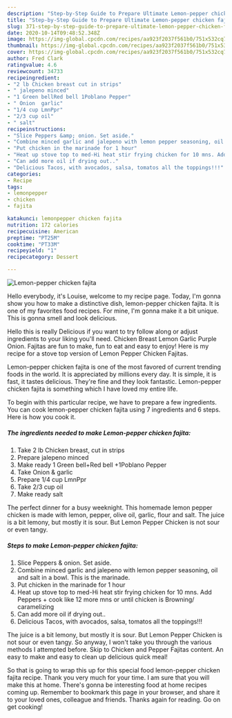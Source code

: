 ```yaml
---
description: "Step-by-Step Guide to Prepare Ultimate Lemon-pepper chicken fajita"
title: "Step-by-Step Guide to Prepare Ultimate Lemon-pepper chicken fajita"
slug: 371-step-by-step-guide-to-prepare-ultimate-lemon-pepper-chicken-fajita
date: 2020-10-14T09:48:52.348Z
image: https://img-global.cpcdn.com/recipes/aa923f2037f561b0/751x532cq70/lemon-pepper-chicken-fajita-recipe-main-photo.jpg
thumbnail: https://img-global.cpcdn.com/recipes/aa923f2037f561b0/751x532cq70/lemon-pepper-chicken-fajita-recipe-main-photo.jpg
cover: https://img-global.cpcdn.com/recipes/aa923f2037f561b0/751x532cq70/lemon-pepper-chicken-fajita-recipe-main-photo.jpg
author: Fred Clark
ratingvalue: 4.6
reviewcount: 34733
recipeingredient:
- "2 lb Chicken breast cut in strips"
- " jalepeno minced"
- "1 Green bellRed bell 1Poblano Pepper"
- " Onion  garlic"
- "1/4 cup LmnPpr"
- "2/3 cup oil"
- " salt"
recipeinstructions:
- "Slice Peppers &amp; onion. Set aside."
- "Combine minced garlic and jalepeno with lemon pepper seasoning, oil and salt in a bowl. This is the marinade."
- "Put chicken in the marinade for 1 hour"
- "Heat up stove top to med-Hi heat stir frying chicken for 10 mns. Add Peppers + cook like 12 more mns or until chicken is Browning/ caramelizing"
- "Can add more oil if drying out.."
- "Delicious Tacos, with avocados, salsa, tomatos all the toppings!!!"
categories:
- Recipe
tags:
- lemonpepper
- chicken
- fajita

katakunci: lemonpepper chicken fajita 
nutrition: 172 calories
recipecuisine: American
preptime: "PT25M"
cooktime: "PT33M"
recipeyield: "1"
recipecategory: Dessert

---
```



![Lemon-pepper chicken fajita](https://img-global.cpcdn.com/recipes/aa923f2037f561b0/751x532cq70/lemon-pepper-chicken-fajita-recipe-main-photo.jpg)

Hello everybody, it's Louise, welcome to my recipe page. Today, I'm gonna show you how to make a distinctive dish, lemon-pepper chicken fajita. It is one of my favorites food recipes. For mine, I'm gonna make it a bit unique. This is gonna smell and look delicious.

Hello this is really Delicious if you want to try follow along or adjust ingredients to your liking you&#39;ll need. Chicken Breast Lemon Garlic Purple Onion. Fajitas are fun to make, fun to eat and easy to enjoy! Here is my recipe for a stove top version of Lemon Pepper Chicken Fajitas.

Lemon-pepper chicken fajita is one of the most favored of current trending foods in the world. It is appreciated by millions every day. It is simple, it is fast, it tastes delicious. They're fine and they look fantastic. Lemon-pepper chicken fajita is something which I have loved my entire life.


To begin with this particular recipe, we have to prepare a few ingredients. You can cook lemon-pepper chicken fajita using 7 ingredients and 6 steps. Here is how you cook it.

<!--inarticleads1-->

##### The ingredients needed to make Lemon-pepper chicken fajita:

1. Take 2 lb Chicken breast, cut in strips
1. Prepare  jalepeno minced
1. Make ready 1 Green bell+Red bell +1Poblano Pepper
1. Take  Onion &amp; garlic
1. Prepare 1/4 cup LmnPpr
1. Take 2/3 cup oil
1. Make ready  salt


The perfect dinner for a busy weeknight. This homemade lemon pepper chicken is made with lemon, pepper, olive oil, garlic, flour and salt. The juice is a bit lemony, but mostly it is sour. But Lemon Pepper Chicken is not sour or even tangy. 

<!--inarticleads2-->

##### Steps to make Lemon-pepper chicken fajita:

1. Slice Peppers &amp; onion. Set aside.
1. Combine minced garlic and jalepeno with lemon pepper seasoning, oil and salt in a bowl. This is the marinade.
1. Put chicken in the marinade for 1 hour
1. Heat up stove top to med-Hi heat stir frying chicken for 10 mns. Add Peppers + cook like 12 more mns or until chicken is Browning/ caramelizing
1. Can add more oil if drying out..
1. Delicious Tacos, with avocados, salsa, tomatos all the toppings!!!


The juice is a bit lemony, but mostly it is sour. But Lemon Pepper Chicken is not sour or even tangy. So anyway, I won&#39;t take you through the various methods I attempted before. Skip to Chicken and Pepper Fajitas content. An easy to make and easy to clean up delicious quick meal! 

So that is going to wrap this up for this special food lemon-pepper chicken fajita recipe. Thank you very much for your time. I am sure that you will make this at home. There's gonna be interesting food at home recipes coming up. Remember to bookmark this page in your browser, and share it to your loved ones, colleague and friends. Thanks again for reading. Go on get cooking!
